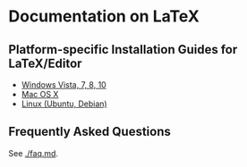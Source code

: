 Documentation on LaTeX
======================

## Platform-specific Installation Guides for LaTeX/Editor

* [Windows Vista, 7, 8, 10](./install-windows.md)
* [Mac OS X](./install-macosx.md)
* [Linux (Ubuntu, Debian)](./install-linux.md)

## Frequently Asked Questions

See [./faq.md](FAQ).
